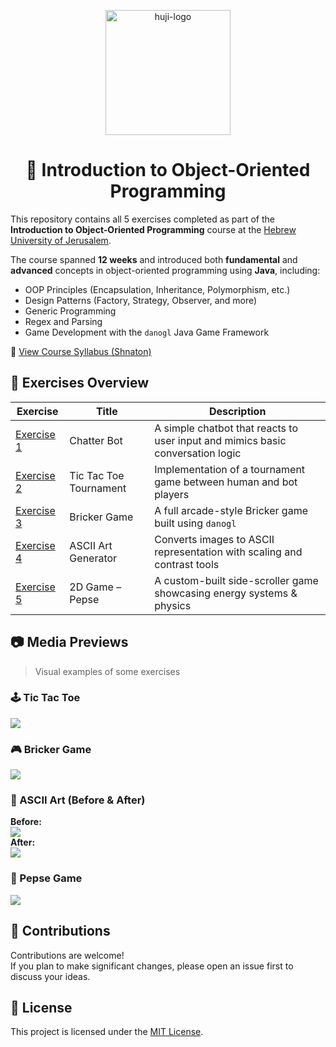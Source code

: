<p align="center">
  <img src="https://upload.wikimedia.org/wikipedia/commons/thumb/4/4d/Hebrew_University_Logo.svg/1200px-Hebrew_University_Logo.svg.png" alt="huji-logo" height="200px">
</p>

<div align="center">

# 📘 Introduction to Object-Oriented Programming

</div>



This repository contains all 5 exercises completed as part of the **Introduction to Object-Oriented Programming** course at the [Hebrew University of Jerusalem](https://new.huji.ac.il/).

The course spanned **12 weeks** and introduced both **fundamental** and **advanced** concepts in object-oriented programming using **Java**, including:

- OOP Principles (Encapsulation, Inheritance, Polymorphism, etc.)
- Design Patterns (Factory, Strategy, Observer, and more)
- Generic Programming
- Regex and Parsing
- Game Development with the `danogl` Java Game Framework

🔗 [View Course Syllabus (Shnaton)](https://shnaton.huji.ac.il/index.php/NewSyl/67315/2/2023/)



## 📂 Exercises Overview

| Exercise | Title                    | Description                                                             |
|----------|--------------------------|-------------------------------------------------------------------------|
| [Exercise 1](./Exercise%201) | Chatter Bot               | A simple chatbot that reacts to user input and mimics basic conversation logic |
| [Exercise 2](./Exercise%202) | Tic Tac Toe Tournament    | Implementation of a tournament game between human and bot players       |
| [Exercise 3](./Exercise%203) | Bricker Game              | A full arcade-style Bricker game built using `danogl`                   |
| [Exercise 4](./Exercise%204) | ASCII Art Generator       | Converts images to ASCII representation with scaling and contrast tools |
| [Exercise 5](./Exercise%205) | 2D Game – Pepse           | A custom-built side-scroller game showcasing energy systems & physics   |




## 📷 Media Previews

> Visual examples of some exercises

### 🕹️ Tic Tac Toe  
![](./Exercise%202/examples/1.jpg)

### 🎮 Bricker Game  
![](./Exercise%203/examples/1.jpg)

### 🎨 ASCII Art (Before & After)  
**Before:**  
![](./Exercise%204/examples/1.jpeg)  
**After:**  
![](./Exercise%204/examples/2.jpg)

### 🌿 Pepse Game  
![](./Exercise%205/examples/1.jpg)  




## 🤝 Contributions

Contributions are welcome!  
If you plan to make significant changes, please open an issue first to discuss your ideas.



## 📄 License

This project is licensed under the [MIT License](https://choosealicense.com/licenses/mit/).
